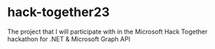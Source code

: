 # hack-together23
The project that I will participate with in the Microsoft Hack Together hackathon for .NET &amp; Microsoft Graph API

